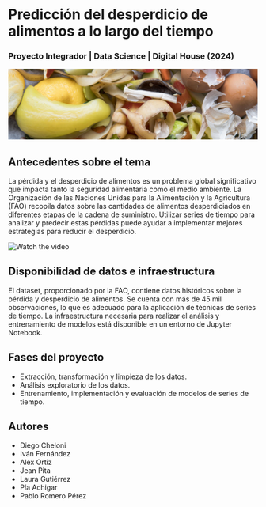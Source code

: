 # Predicción del desperdicio de alimentos a lo largo del tiempo

### Proyecto Integrador | Data Science | Digital House (2024)

![desperdicio](/img/desperdicio.jpg)

## Antecedentes sobre el tema

La pérdida y el desperdicio de alimentos es un problema global significativo que impacta tanto la seguridad alimentaria como el medio ambiente. La Organización de las Naciones Unidas para la Alimentación y la Agricultura (FAO) recopila datos sobre las cantidades de alimentos desperdiciados en diferentes etapas de la cadena de suministro. Utilizar series de tiempo para analizar y predecir estas pérdidas puede ayudar a implementar mejores estrategias para reducir el desperdicio. 

![Watch the video](https://img.youtube.com/vi/jsE4HS4-cvY/maxresdefault.jpg)

## Disponibilidad de datos e infraestructura

El dataset, proporcionado por la FAO, contiene datos históricos sobre la pérdida y desperdicio de alimentos. Se cuenta con más de 45 mil observaciones, lo que es adecuado para la aplicación de técnicas de series de tiempo. La infraestructura necesaria para realizar el análisis y entrenamiento de modelos está disponible en un entorno de Jupyter Notebook.

## Fases del proyecto
- Extracción, transformación y limpieza de los datos.
- Análisis exploratorio de los datos.
- Entrenamiento, implementación y evaluación de modelos de series de tiempo.

## Autores
- Diego Cheloni
- Iván Fernández
- Alex Ortiz
- Jean Pita
- Laura Gutiérrez
- Pía Achigar
- Pablo Romero Pérez


